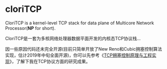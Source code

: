 cloriTCP
=====

CloriTCP is a kernel-level TCP stack for data plane of Multicore Network Processor(**NP** for short).

CloriTCP是一套为多核网络处理器数据平面开发的内核态TCP协议栈...

因一些原因代码还未完全开源(目前只简单开放了New Reno和Cubic拥塞控制算法实现，估计2019年中旬全面开源)，你可以先参考《[TCP拥塞控制原理与工程实现](http://60.205.189.117/TCP%E6%8B%A5%E5%A1%9E%E6%8E%A7%E5%88%B6%E5%8E%9F%E7%90%86%E4%B8%8E%E5%B7%A5%E7%A8%8B%E5%AE%9E%E7%8E%B0.pdf)》，了解下我在TCP协议方面的研究成果。
